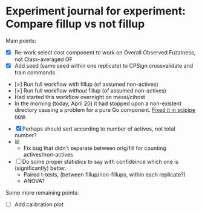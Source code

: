 # Experiment journal for experiment: Compare fillup vs not fillup

Main points:

- [x] Re-work select cost component to work on Overall Observed Fuzziness, not
  Class-averaged OF
- [x] Add seed (same seed within one replicate) to CPSign crossvalidate and train commands
- [>] Run full workflow *with* fillup (of assumed non-actives)
- [>] Run full workflow *without* fillup (of assumed non-actives)
- Had started this workflow overnight on messi/cihost
- In the morning (today, April 20) it had stopped upon a non-existent directory
  causing a problem for a pure Go component. [Fixed it in scipipe now](https://github.com/scipipe/scipipe/commit/05b6a8).
- [x] Perhaps should sort according to number of actives, not total number?
- [x] - Fix bug that didn't separate between orig/fill for counting actives/non-actives
- [ ] Do some proper statistics to say with confideince which one is (significantly) better.
  - Paired t-tests, (between fillup/non-fillups, within each replicate?)
  - ANOVA?

Some more remaining points:

- [ ] Add calibration plot
